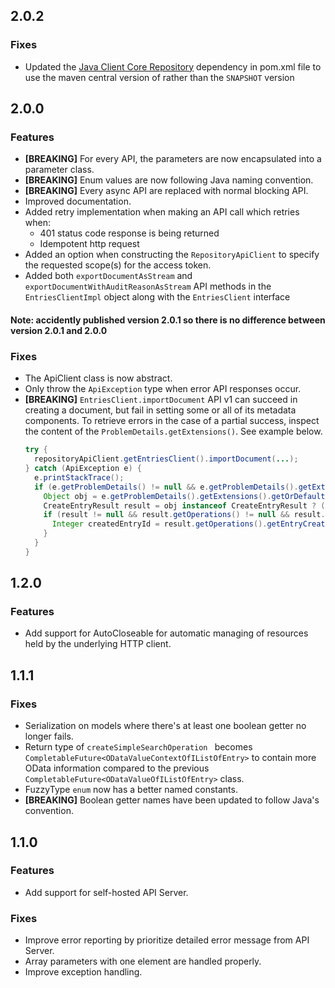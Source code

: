## 2.0.2

### Fixes

- Updated the [Java Client Core Repository](https://github.com/Laserfiche/lf-api-client-core-java) dependency in pom.xml file to use the maven central version of rather than the `SNAPSHOT` version

## 2.0.0

### Features

- **[BREAKING]** For every API, the parameters are now encapsulated into a parameter class.
- **[BREAKING]** Enum values are now following Java naming convention.
- **[BREAKING]** Every async API are replaced with normal blocking API.
- Improved documentation.
- Added retry implementation when making an API call which retries when:
  - 401 status code response is being returned
  - Idempotent http request
- Added an option when constructing the `RepositoryApiClient` to specify the requested scope(s) for the access token.
- Added both `exportDocumentAsStream` and `exportDocumentWithAuditReasonAsStream` API methods in the `EntriesClientImpl` object along with the `EntriesClient` interface

#### Note: accidently published version 2.0.1 so there is no difference between version 2.0.1 and 2.0.0

### Fixes
- The ApiClient class is now abstract.
- Only throw the `ApiException` type when error API responses occur.
- **[BREAKING]** `EntriesClient.importDocument` API v1 can succeed in creating a document, but fail in setting some or all of its metadata components. To retrieve errors in the case of a partial success, inspect the content of the `ProblemDetails.getExtensions()`. See example below.
  ```java
  try {
    repositoryApiClient.getEntriesClient().importDocument(...);
  } catch (ApiException e) {
    e.printStackTrace();
    if (e.getProblemDetails() != null && e.getProblemDetails().getExtensions() != null) {
      Object obj = e.getProblemDetails().getExtensions().getOrDefault(CreateEntryResult.class.getSimpleName(), null);
      CreateEntryResult result = obj instanceof CreateEntryResult ? (CreateEntryResult) obj : null;
      if (result != null && result.getOperations() != null && result.getOperations().getEntryCreate() != null) {
        Integer createdEntryId = result.getOperations().getEntryCreate().getEntryId();
      }
    }
  }
  ```
  
## 1.2.0

### Features

- Add support for AutoCloseable for automatic managing of resources held by the underlying HTTP client.

## 1.1.1

### Fixes

- Serialization on models where there's at least one boolean getter no longer fails.
- Return type of `createSimpleSearchOperation ` becomes `CompletableFuture<ODataValueContextOfIListOfEntry>` to contain more OData information compared to the previous `CompletableFuture<ODataValueOfIListOfEntry>` class.
- FuzzyType `enum` now has a better named constants.
- **[BREAKING]** Boolean getter names have been updated to follow Java's convention.

## 1.1.0

### Features

- Add support for self-hosted API Server.

### Fixes

- Improve error reporting by prioritize detailed error message from API Server.
- Array parameters with one element are handled properly.
- Improve exception handling.
